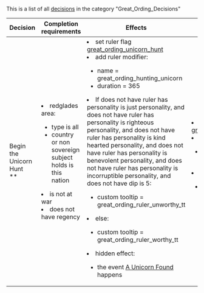 This is a list of all [decisions](decisions.md) in the category "Great_Ording_Decisions"

| Decision | Completion requirements | Effects | Requirements to appear |
| ----- | ------ | ----- | ------ |
| <a name="begin_unicorn_hunt">Begin the Unicorn Hunt</a><br />** | <li>redglades area:</li><ul><li>type is all</li><li>country or non sovereign subject holds is this nation</li></ul><li>is not at war</li><li>does not have regency</li> | <li>set ruler flag [great_ording_unicorn_hunt](../flags/great_ording_unicorn_hunt.md)</li><li>add ruler modifier:</li><ul><li>name = great_ording_hunting_unicorn</li><li>duration = 365</li></ul><li>If does not have ruler has personality is just personality, and does not have ruler has personality is righteous personality, and does not have ruler has personality is kind hearted personality, and does not have ruler has personality is benevolent personality, and does not have ruler has personality is incorruptible personality, and does not have dip is 5:</li><ul><li>custom tooltip = great_ording_ruler_unworthy_tt</li></ul><li>else:</li><ul><li>custom tooltip = great_ording_ruler_worthy_tt</li></ul><li>hidden effect:</li><ul><li>the event [A Unicorn Found](../events/a_unicorn_found.md) happens</li></ul> | <li>has country flag [great_ording_unicorn](../flags/great_ording_unicorn.md)</li><li>None of the following:</li><ul><li>has ruler flag [great_ording_unicorn_hunt](../flags/great_ording_unicorn_hunt.md)</li></ul><li>NOT:</li><ul><li>has ruler modifier great_ording_unicorn_found</li></ul> |
